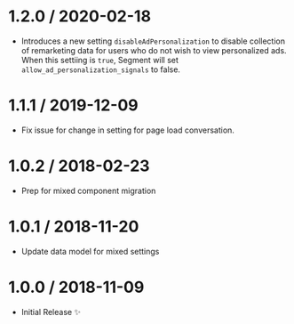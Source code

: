 1.2.0 / 2020-02-18
==================

  * Introduces a new setting `disableAdPersonalization` to disable collection of remarketing data for users who do not wish to view personalized ads. When this settiing is `true`, Segment will set `allow_ad_personalization_signals` to false. 

1.1.1 / 2019-12-09
==================

  * Fix issue for change in setting for page load conversation.

1.0.2 / 2018-02-23
==================

  * Prep for mixed component migration

1.0.1 / 2018-11-20
==================

  * Update data model for mixed settings

1.0.0 / 2018-11-09
==================

  * Initial Release :sparkles:
